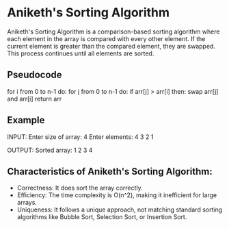 # Aniketh's Sorting Algorithm

Aniketh's Sorting Algorithm is a comparison-based sorting algorithm where each element in the array is compared with every other element. If the current element is greater than the compared element, they are swapped. This process continues until all elements are sorted.

## Pseudocode
for i from 0 to n-1 do:
    for j from 0 to n-1 do:
        if arr[j] > arr[i] then:
            swap arr[j] and arr[i]
return arr

## Example
INPUT: 
Enter size of array: 4
Enter elements: 4 3 2 1

OUTPUT:
Sorted array: 1 2 3 4

## Characteristics of Aniketh's Sorting Algorithm:
- Correctness: It does sort the array correctly.
- Efficiency: The time complexity is O(n^2), making it inefficient for large arrays.
- Uniqueness: It follows a unique approach, not matching standard sorting algorithms like Bubble Sort, Selection Sort, or Insertion Sort.
